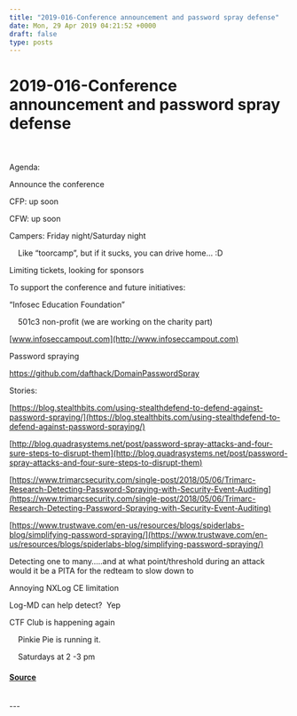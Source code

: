 ```yaml
---
title: "2019-016-Conference announcement and password spray defense"
date: Mon, 29 Apr 2019 04:21:52 +0000
draft: false
type: posts
---
```

# 2019-016-Conference announcement and password spray defense

<br/>

<br/>
Agenda:

Announce the conference  

CFP: up soon

CFW: up soon

Campers: Friday night/Saturday night

    Like “toorcamp”, but if it sucks, you can drive home… :D  

Limiting tickets, looking for sponsors

To support the conference and future initiatives:

“Infosec Education Foundation”

    501c3 non-profit (we are working on the charity part)

[www.infoseccampout.com](http://www.infoseccampout.com)

Password spraying

https://github.com/dafthack/DomainPasswordSpray

Stories:

[https://blog.stealthbits.com/using-stealthdefend-to-defend-against-password-spraying/](https://blog.stealthbits.com/using-stealthdefend-to-defend-against-password-spraying/)

[http://blog.quadrasystems.net/post/password-spray-attacks-and-four-sure-steps-to-disrupt-them](http://blog.quadrasystems.net/post/password-spray-attacks-and-four-sure-steps-to-disrupt-them)

[https://www.trimarcsecurity.com/single-post/2018/05/06/Trimarc-Research-Detecting-Password-Spraying-with-Security-Event-Auditing](https://www.trimarcsecurity.com/single-post/2018/05/06/Trimarc-Research-Detecting-Password-Spraying-with-Security-Event-Auditing)

[https://www.trustwave.com/en-us/resources/blogs/spiderlabs-blog/simplifying-password-spraying/](https://www.trustwave.com/en-us/resources/blogs/spiderlabs-blog/simplifying-password-spraying/)

Detecting one to many…..and at what point/threshold during an attack would it be a PITA for the redteam to slow down to

Annoying NXLog CE limitation

Log-MD can help detect?  Yep

CTF Club is happening again

    Pinkie Pie is running it.

    Saturdays at 2 -3 pm

#### [Source](http://brakeingsecurity.com/2019-016-conference-announcement-and-password-spray-defense)

<br/>
---
